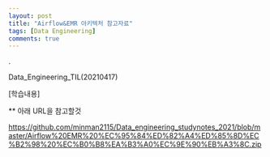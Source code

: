 ```yaml
---
layout: post
title: "Airflow&EMR 아키텍처 참고자료"
tags: [Data Engineering]
comments: true
---
```


.

Data_Engineering_TIL(20210417)

[학습내용]

** 아래 URL을 참고할것

https://github.com/minman2115/Data_engineering_studynotes_2021/blob/master/Airflow%20EMR%20%EC%95%84%ED%82%A4%ED%85%8D%EC%B2%98%20%EC%B0%B8%EA%B3%A0%EC%9E%90%EB%A3%8C.zip